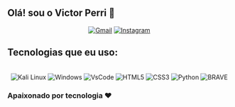
## Olá! sou o Victor Perri 👋

<div align="center">

[![Gmail](https://img.shields.io/badge/Gmail-D14836?style=for-the-badge&logo=gmail&logoColor=white)](https://victorperri14@gmail.com)  [![Instagram](https://img.shields.io/badge/Instagram-E4405F?style=for-the-badge&logo=instagram&logoColor=white)](https://www.instagram.com/victorprr014/)



</div>

## Tecnologias que eu uso:

<div align="center" style="display: inline_block"></br>
    <img alt="Kali Linux" src="https://img.shields.io/badge/Kali_Linux-557C94?style=for-the-badge&logo=kali-linux&logoColor=white"/>
    <img alt="Windows" src="https://img.shields.io/badge/Windows-0078D6?style=for-the-badge&logo=windows&logoColor=white"/>
    <img alt="VsCode" src="https://img.shields.io/badge/Visual_Studio_Code-0078D4?style=for-the-badge&logo=visual%20studio%20code&logoColor=white"/>
    <img alt="HTML5" src="https://img.shields.io/badge/HTML5-E34F26?style=for-the-badge&logo=html5&logoColor=white"/>
    <img alt="CSS3" src="https://img.shields.io/badge/CSS3-1572B6?style=for-the-badge&logo=css3&logoColor=white"/>
    <img alt="Python" src="https://img.shields.io/badge/Python-14354C?style=for-the-badge&logo=python&logoColor=white"/>
    <img alt="BRAVE" src="https://img.shields.io/badge/Brave-FF1B2D?style=for-the-badge&logo=Brave&logoColor=white"/>
</div>



### Apaixonado por tecnologia ❤
